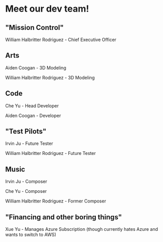 # Meet our dev team!

## "Mission Control"

William Halbritter Rodriguez - Chief Executive Officer

## Arts

Aiden Coogan - 3D Modeling

William Halbritter Rodriguez - 3D Modeling

## Code

Che Yu - Head Developer

Aiden Coogan - Developer

## "Test Pilots"

Irvin Ju - Future Tester

William Halbritter Rodriguez - Future Tester

## Music

Irvin Ju - Composer

Che Yu - Composer

William Halbritter Rodriguez - Former Composer

## "Financing and other boring things"

Xue Yu - Manages Azure Subscription (though currently hates Azure and wants to switch to AWS)